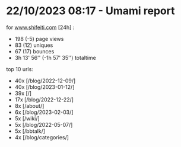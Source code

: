 # 22/10/2023 08:17 - Umami report
for www.shifeiti.com [24h] :

 - 198 (-5) page views
 - 83 (12) uniques
 - 67 (17) bounces
 - 3h 13' 56'' (-1h 57' 35'') totaltime


top 10 urls:
 - 40x [/blog/2022-12-09/]
 - 40x [/blog/2023-01-12/]
 - 39x [/]
 - 17x [/blog/2022-12-22/]
 - 8x [/about/]
 - 6x [/blog/2023-02-03/]
 - 5x [/wiki/]
 - 5x [/blog/2022-05-07/]
 - 5x [/bbtalk/]
 - 4x [/blog/categories/]


